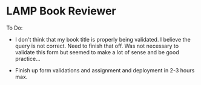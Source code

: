 # LAMP Book Reviewer

To Do:

- I don't think that my book title is properly being validated. I believe the query is not correct. Need to finish that off. Was not necessary to validate this form but seemed to make a lot of sense and be good practice...

+ Finish up form validations and assignment and deployment in 2-3 hours max.